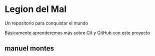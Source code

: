 # Legion del Mal
Un repositorio para conquistar el mundo

Básicamente aprenderemos más sobre Git y GitHub con este proyecto

## manuel montes


